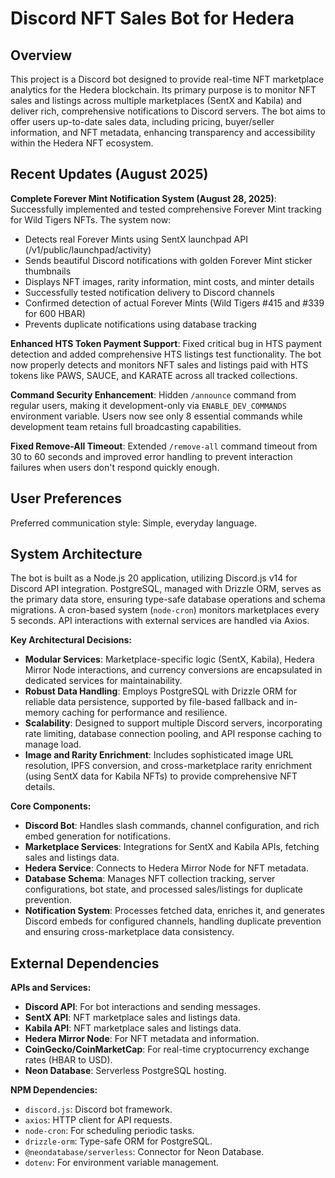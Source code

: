 # Discord NFT Sales Bot for Hedera

## Overview
This project is a Discord bot designed to provide real-time NFT marketplace analytics for the Hedera blockchain. Its primary purpose is to monitor NFT sales and listings across multiple marketplaces (SentX and Kabila) and deliver rich, comprehensive notifications to Discord servers. The bot aims to offer users up-to-date sales data, including pricing, buyer/seller information, and NFT metadata, enhancing transparency and accessibility within the Hedera NFT ecosystem.

## Recent Updates (August 2025)
**Complete Forever Mint Notification System (August 28, 2025)**: Successfully implemented and tested comprehensive Forever Mint tracking for Wild Tigers NFTs. The system now:
- Detects real Forever Mints using SentX launchpad API (/v1/public/launchpad/activity)
- Sends beautiful Discord notifications with golden Forever Mint sticker thumbnails
- Displays NFT images, rarity information, mint costs, and minter details
- Successfully tested notification delivery to Discord channels
- Confirmed detection of actual Forever Mints (Wild Tigers #415 and #339 for 600 HBAR)
- Prevents duplicate notifications using database tracking

**Enhanced HTS Token Payment Support**: Fixed critical bug in HTS payment detection and added comprehensive HTS listings test functionality. The bot now properly detects and monitors NFT sales and listings paid with HTS tokens like PAWS, SAUCE, and KARATE across all tracked collections.

**Command Security Enhancement**: Hidden `/announce` command from regular users, making it development-only via `ENABLE_DEV_COMMANDS` environment variable. Users now see only 8 essential commands while development team retains full broadcasting capabilities.

**Fixed Remove-All Timeout**: Extended `/remove-all` command timeout from 30 to 60 seconds and improved error handling to prevent interaction failures when users don't respond quickly enough.

## User Preferences
Preferred communication style: Simple, everyday language.

## System Architecture
The bot is built as a Node.js 20 application, utilizing Discord.js v14 for Discord API integration. PostgreSQL, managed with Drizzle ORM, serves as the primary data store, ensuring type-safe database operations and schema migrations. A cron-based system (`node-cron`) monitors marketplaces every 5 seconds. API interactions with external services are handled via Axios.

**Key Architectural Decisions:**
- **Modular Services**: Marketplace-specific logic (SentX, Kabila), Hedera Mirror Node interactions, and currency conversions are encapsulated in dedicated services for maintainability.
- **Robust Data Handling**: Employs PostgreSQL with Drizzle ORM for reliable data persistence, supported by file-based fallback and in-memory caching for performance and resilience.
- **Scalability**: Designed to support multiple Discord servers, incorporating rate limiting, database connection pooling, and API response caching to manage load.
- **Image and Rarity Enrichment**: Includes sophisticated image URL resolution, IPFS conversion, and cross-marketplace rarity enrichment (using SentX data for Kabila NFTs) to provide comprehensive NFT details.

**Core Components:**
- **Discord Bot**: Handles slash commands, channel configuration, and rich embed generation for notifications.
- **Marketplace Services**: Integrations for SentX and Kabila APIs, fetching sales and listings data.
- **Hedera Service**: Connects to Hedera Mirror Node for NFT metadata.
- **Database Schema**: Manages NFT collection tracking, server configurations, bot state, and processed sales/listings for duplicate prevention.
- **Notification System**: Processes fetched data, enriches it, and generates Discord embeds for configured channels, handling duplicate prevention and ensuring cross-marketplace data consistency.

## External Dependencies

**APIs and Services:**
- **Discord API**: For bot interactions and sending messages.
- **SentX API**: NFT marketplace sales and listings data.
- **Kabila API**: NFT marketplace sales and listings data.
- **Hedera Mirror Node**: For NFT metadata and information.
- **CoinGecko/CoinMarketCap**: For real-time cryptocurrency exchange rates (HBAR to USD).
- **Neon Database**: Serverless PostgreSQL hosting.

**NPM Dependencies:**
- `discord.js`: Discord bot framework.
- `axios`: HTTP client for API requests.
- `node-cron`: For scheduling periodic tasks.
- `drizzle-orm`: Type-safe ORM for PostgreSQL.
- `@neondatabase/serverless`: Connector for Neon Database.
- `dotenv`: For environment variable management.